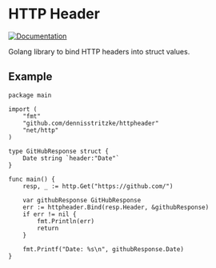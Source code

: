 # HTTP Header
[![Documentation](https://godoc.org/github.com/dennisstritzke/httpheader?status.svg)](https://godoc.org/github.com/dennisstritzke/httpheader)

Golang library to bind HTTP headers into struct values.

## Example
```
package main

import (
	"fmt"
	"github.com/dennisstritzke/httpheader"
	"net/http"
)

type GitHubResponse struct {
	Date string `header:"Date"`
}

func main() {
	resp, _ := http.Get("https://github.com/")

	var githubResponse GitHubResponse
	err := httpheader.Bind(resp.Header, &githubResponse)
	if err != nil {
		fmt.Println(err)
		return
	}

	fmt.Printf("Date: %s\n", githubResponse.Date)
}
```